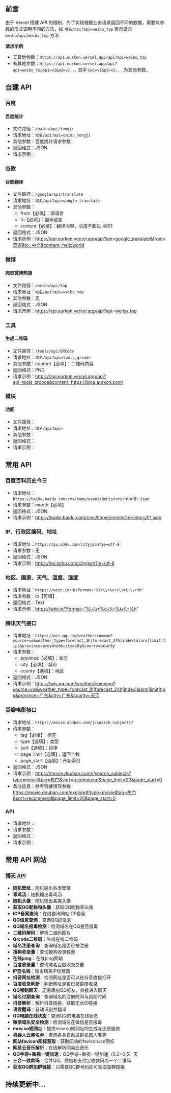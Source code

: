 ## 前言

由于 Vercel 搭建 API 的限制，为了实现根据业务请求返回不同的数据，需要以参数的形式调用不同的方法，如 `域名/api?api=weibo_top` 表示请求 `weibo/api/weibo_top` 方法

**请求示例**
  - 无其他参数：`https://api.eurkon.vercel.app/api?api=weibo_top`
  - 有其他参数：`https://api.eurkon.vercel.app/api?api=weibo_top&p1=v1&p2=v2...` 其中 `&p1=v1&p2=v2...` 为其他参数。

## 自建 API

### 百度
#### 百度统计
  - 文件路径：`/baidu/api/tongji`
  - 请求地址：`域名/api?api=baidu_tongji`
  - 其他参数：百度统计请求参数
  - 返回格式：JSON
  - 请求示例：

### 谷歌

#### 谷歌翻译
  - 文件路径：`/google/api/translate`
  - 请求地址：`域名/api?api=google_translate`
  - 其他参数：
    - from【必填】：源语言
    - to【必填】：翻译语言
    - content【必填】：翻译内容，长度不超过 4891
  - 返回格式：JSON
  - 请求示例：https://api.eurkon.vercel.app/api?api=google_translate&from=英语&to=中文&content=helloworld

### 微博

#### 爬取微博热搜
  - 文件路径：`/weibo/api/top`
  - 请求地址：`域名/api?api=weibo_top`
  - 其他参数：无
  - 返回格式：JSON
  - 请求示例：https://api.eurkon.vercel.app/api?api=weibo_top

### 工具

#### 生成二维码
  - 文件路径：`/tools/api/QRCode`
  - 请求地址：`域名/api?api=tools_qrcode`
  - 其他参数：content【必填】：二维码内容
  - 返回格式：PNG
  - 请求示例：https://api.eurkon.vercel.app/api?api=tools_qrcode&content=https://blog.eurkon.com/

### 模块

#### 功能
  - 文件路径：
  - 请求地址：`域名/api?api=`
  - 其他参数：
  - 返回格式：
  - 请求示例：

## 常用 API

### 百度百科历史今日
  - 请求地址：`https://baike.baidu.com/cms/home/eventsOnHistory/`month`.json`
  - 请求参数：month【必填】
  - 返回格式：JSON
  - 请求示例：https://baike.baidu.com/cms/home/eventsOnHistory/01.json

### IP、行政区编码、地址
  - 请求地址：`https://pv.sohu.com/cityjson?ie=utf-8`
  - 请求参数：无
  - 返回格式：JSON
  - 请求示例：https://pv.sohu.com/cityjson?ie=utf-8

### 地区、国家、天气、温度、湿度
  - 请求地址：`https://wttr.in/`ip`?format="%l+\\+%c+\\+%t+\\+%h"`
  - 请求参数：ip【可填】
  - 返回格式：Text
  - 请求示例：https://wttr.in/?format="%l+\\+%c+\\+%t+\\+%h"

### 腾讯天气接口
  - 请求地址：`https://wis.qq.com/weather/common?source=xw&weather_type=forecast_1h|forecast_24h|index|alarm|limit|tips&province=`province`&city=`city`&county=`county
  - 请求参数：
    - province【必填】：省份
    - city【必填】：城市
    - county【选填】：地区
  - 返回格式：JSON
  - 请求示例：https://wis.qq.com/weather/common?source=xw&weather_type=forecast_1h|forecast_24h|index|alarm|limit|tips&province=广东&city=广州&county=天河

### 豆瓣电影接口
  - 请求地址：`https://movie.douban.com/j/search_subjects?`
  - 请求参数：
    - tag【必填】：标签
    - type【选填】：类型
    - sort【选填】：排序
    - page_limit【选填】：返回个数
    - page_start【选填】：开始索引
  - 返回格式：JSON
  - 请求示例：https://movie.douban.com/j/search_subjects?type=movie&tag=热门&sort=recommend&page_limit=20&page_start=0
  - 备注信息：参考链接填写参数 https://movie.douban.com/explore#!type=movie&tag=热门&sort=recommend&page_limit=20&page_start=0

### API
  - 请求地址：
  - 请求参数：
  - 返回格式：
  - 请求示例：

## 常用 API 网站

### [博天 API](https://api.btstu.cn/)

- **随机壁纸**：随机输出各类壁纸
- **毒鸡汤**：随机输出毒鸡汤
- **随机头像**：随机输出各类头像
- **获取QQ昵称和头像**：获取QQ昵称和头像
- **ICP备案查询**：在线查询网站ICP备案
- **QQ信息查询**：查询QQ的信息
- **QQ域名报毒检测**：检测域名在QQ是否报毒
- **二维码解码**：解析二维码图片
- **Qrcode二维码**：生成在线二维码
- **域名注册查询**：查询域名是否已被注册
- **搜狗收录量**：查询搜狗收录数量
- **在线ping**：在线ping网站
- **百度收录量**：查询域名百度收录总量
- **IP签名档**：输出精美IP信息图
- **抖音网址检测**：检测网址是否可以在抖音直接打开
- **百度收录判断**：判断网址是否已被百度收录
- **QQ强制聊天**：无需添加QQ好友，直接进入聊天
- **域名过期查询**：查询域名的注册时间与到期时间
- **抖音解析**：解析抖音链接，获取无水印链接
- **语言翻译**：自动识别并翻译
- **QQ电脑在线状态**：查询QQ的电脑在线状态
- **微信域名安全检测**：检测域名在微信是否报毒
- **mrw.so短网址**：提供mrw.so短网址的生成与还原服务
- **机器人云黑名单**：查询各类自动进群机器人等等
- **网站favicon图标获取**：获取网站的favicon.ico图标
- **网易云音乐解析**：在线解析网易云音乐
- **QQ手游+微视一键加速**：QQ手游+微视一键加速（0.2+0.5）天
- **三合一收款码**：合并QQ，微信和支付宝收款码为一个二维码
- **获取QQ群加群链接**：只需要QQ群号码即可获取加群链接

## 持续更新中...
